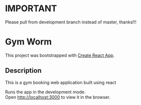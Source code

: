 # IMPORTANT
Please pull from development branch instead of master, thanks!!!

# Gym Worm

This project was bootstrapped with [Create React App](https://github.com/facebook/create-react-app).

## Description 

This is a gym booking web application built using react 

Runs the app in the development mode.\
Open [http://localhost:3000](http://localhost:3000) to view it in the browser.


